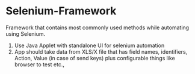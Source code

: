 # Selenium-Framework
Framework that contains most commonly used methods while automating using Selenium.

1. Use Java Applet with standalone UI for selenium automation
2. App should take data from XLS/X file that has field names, identifiers, Action, Value (in case of send keys) plus configurable things like browser to test etc.,
